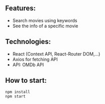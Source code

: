 ## Features:
- Search movies using keywords
- See the info of a specific movie

## Technologies:  
- React (Context API, React-Router DOM,...)
- Axios for fetching API
- API: OMDb API

## How to start:
```
npm install
npm start
```
